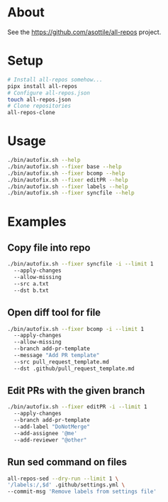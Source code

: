 # About

See the https://github.com/asottile/all-repos project.

# Setup

```bash
# Install all-repos somehow...
pipx install all-repos
# Configure all-repos.json
touch all-repos.json
# Clone repositories
all-repos-clone
```

# Usage

```bash
./bin/autofix.sh --help
./bin/autofix.sh --fixer base --help
./bin/autofix.sh --fixer bcomp --help
./bin/autofix.sh --fixer editPR --help
./bin/autofix.sh --fixer labels --help
./bin/autofix.sh --fixer syncfile --help
```

# Examples

## Copy file into repo

```bash
./bin/autofix.sh --fixer syncfile -i --limit 1
  --apply-changes
  --allow-missing
  --src a.txt
  --dst b.txt
```

## Open diff tool for file

```bash
./bin/autofix.sh --fixer bcomp -i --limit 1
  --apply-changes
  --allow-missing
  --branch add-pr-template
  --message "Add PR template"
  --src pull_request_template.md
  --dst .github/pull_request_template.md
```

## Edit PRs with the given branch

```bash
./bin/autofix.sh --fixer editPR -i --limit 1
  --apply-changes
  --branch add-pr-template
  --add-label "DoNotMerge"
  --add-assignee '@me'
  --add-reviewer "@other"
```

## Run sed command on files

```bash
all-repos-sed --dry-run --limit 1 \
'/labels:/,$d' .github/settings.yml \
--commit-msg 'Remove labels from settings file'
```
